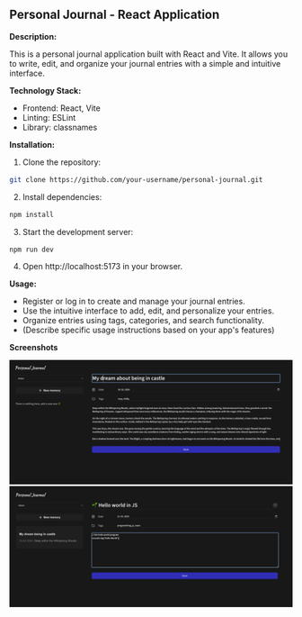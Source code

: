 ## Personal Journal - React Application

**Description:**

This is a personal journal application built with React and Vite. It allows you to write, edit, and organize your journal entries with a simple and intuitive interface.

**Technology Stack:**

* Frontend: React, Vite
* Linting: ESLint
* Library: classnames

**Installation:**

1. Clone the repository:

```bash
git clone https://github.com/your-username/personal-journal.git
```

2. Install dependencies:

```bash
npm install
```

3. Start the development server:

```bash
npm run dev
```

4. Open http://localhost:5173 in your browser.

**Usage:**

* Register or log in to create and manage your journal entries.
* Use the intuitive interface to add, edit, and personalize your entries.
* Organize entries using tags, categories, and search functionality.
* (Describe specific usage instructions based on your app's features)

**Screenshots**

![Alt text](./screenshots/img_2.png)
![Alt text](./screenshots/img_1.png)

